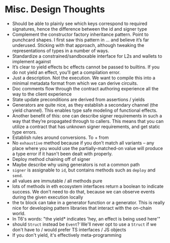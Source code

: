 # Misc. Design Thoughts

- Should be able to plainly see which keys correspond to required signatures, hence the difference
  between the id and signer type
- Complement the constructor factory inheritance pattern. Point to punchcard shapes. I first saw
  this pattern in … and believe it’s far underused. Sticking with that approach, although tweaking
  the representations of types in a number of ways.
- Standardize a constrained/sandboxable interface for L2s and wallets to implement against
- It’s clear to yield effects bc effects cannot be passed to builtins. If you do not yield an
  effect, you’ll get a compilation error.
- Just a description. Not the execution. We want to compile this into a minimal metadata format from
  which we can derive circuits.
- Doc comments flow through the contract authoring experience all the way to the client experience
- State update preconditions are derived from assertions / yields
- Generators are quite nice, as they establish a secondary channel (the yield channel). This enables
  type safe modeling of functional effects.
- Another benefit of this: one can describe signer requirements in such a way that they’re
  propagated through to callers. This means that you can utilize a contract that has unknown signer
  requirements, and get static type errors.
- Establish rules around conversions. To + from
- No `exhaustive` method because if you don’t match all variants – any place where you would use the
  partially-matched-on value will produce a type error if it hasn't been dealt with properly.
- Deploy method chaining off of signer
- Maybe describe why using generators is not a common path
- `signer` is assignable to `id`, but contains methods such as `deploy` and `send`.
- all values are immutable / all methods pure
- lots of methods in eth ecosystem interfaces return a boolean to indicate success. We don't need to
  do that, because we can observe events during the given execution locally
- the tx block can take in a generator function or a generator. This is really nice for developing
  pattern libraries that interact with the on-chain world.
- In T6's words: "the yield* indicates 'hey, an effect is being used here'"
- should `Struct` instead be `Event`? We'll never opt to use a `Struct` if we don't have to / would
  prefer TS interfaces / JS objects
- If you don't yield, it's effectively meta-programming
